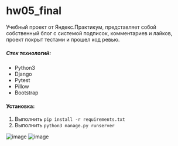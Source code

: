 # hw05_final

Учебный проект от Яндекс.Практикум, представляет собой собственный блог с системой подписок, комментариев и лайков, проект покрыт тестами и прошел код ревью.

##### **Стек технологий:**
* Python3
* Django
* Pytest
* Pillow
* Bootstrap

#### **Установка:**
1. Выполнить `pip install -r requirements.txt`
2. Выполнить `python3 manage.py runserver`

![image](https://user-images.githubusercontent.com/72396348/136104989-2595605b-a48d-47c2-8c8a-c91f6d4500f6.png)
![image](https://user-images.githubusercontent.com/72396348/136105107-1002e60d-70f5-4487-ba17-1fee9bb5f582.png)
